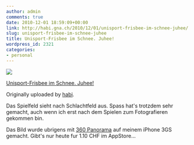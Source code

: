 ```yaml
---
author: admin
comments: true
date: 2010-12-01 18:59:09+00:00
link: http://habi.gna.ch/2010/12/01/unisport-frisbee-im-schnee-juhee/
slug: unisport-frisbee-im-schnee-juhee
title: Unisport-Frisbee im Schnee. Juhee!
wordpress_id: 2321
categories:
- personal
---
```



  [![](http://farm5.static.flickr.com/4148/5224486964_c9d866853a_m.jpg)](http://www.flickr.com/photos/habi/5224486964/)  

  [Unisport-Frisbee im Schnee. Juhee!](http://www.flickr.com/photos/habi/5224486964/)  

  Originally uploaded by [habi](http://www.flickr.com/people/habi/).


Das Spielfeld sieht nach Schlachtfeld aus. Spass hat's trotzdem sehr gemacht, auch wenn ich erst nach dem Spielen zum Fotografieren gekommen bin.  

Das Bild wurde ubrigens mit [360 Panorama](http://occipital.com/360/) auf meinem iPhone 3GS gemacht. Gibt's nur heute fur 1.10 CHF im AppStore...  


